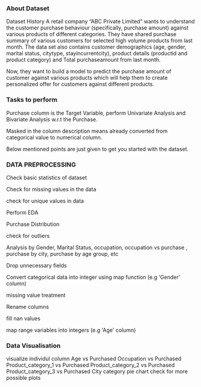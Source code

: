 ### About Dataset
Dataset History
A retail company “ABC Private Limited” wants to understand the customer purchase behaviour (specifically, purchase amount) against various products of different categories. They have shared purchase summary of various customers for selected high volume products from last month.
The data set also contains customer demographics (age, gender, marital status, citytype, stayincurrentcity), product details (productid and product category) and Total purchaseamount from last month.

Now, they want to build a model to predict the purchase amount of customer against various products which will help them to create personalized offer for customers against different products.

### Tasks to perform
Purchase column is the Target Variable, perform Univariate Analysis and Bivariate Analysis w.r.t the Purchase.

Masked in the column description means already converted from categorical value to numerical column.

Below mentioned points are just given to get you started with the dataset.

### DATA PREPROCESSING

Check basic statistics of dataset

Check for missing values in the data

check for unique values in data

Perform EDA

Purchase Distribution

check for outliers

Analysis by Gender, Marital Status, occupation, occupation vs purchase , purchase by city, purchase by age group, etc

Drop unnecessary fields

Convert categorical data into integer using map function (e.g 'Gender' column)

missing value treatment

Rename columns

fill nan values

map range variables into integers (e.g 'Age' column)

### Data Visualisation

visualize individul column
Age vs Purchased
Occupation vs Purchased
Product_category_1 vs Purchased
Product_category_2 vs Purchased
Product_category_3 vs Purchased
City category pie chart
check for more possible plots